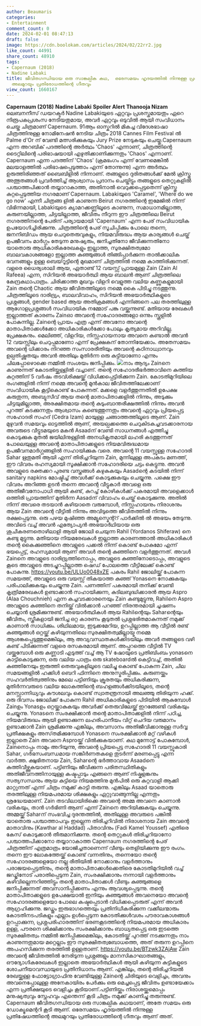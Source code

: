 ```yaml
---
author: Beaumaris
categories:
- Entertainment
comment_count: 0
date: 2024-02-01 08:47:13
draft: false
image: https://cdn.boolokam.com/articles/2024/02/22rr2.jpg
like_count: 44991
share_count: 48910
tags:
- Capernaum (2018)
- Nadine Labaki
title: ജീവിതഗന്ധിയായ ഒരു സാങ്കല്പിക കഥ,  ഒരേസമയം ഹൃദയത്തിൽ നിന്നുള്ള പ്രതിഷേധത്തിന്റെ
  അലമുറയും പ്രതിരോധത്തിന്റെ ഗീതവും
view_count: 1660167
---
```


**Capernaum (2018)** **Nadine Labaki** **Spoiler Alert** **Thanooja Nizam** ലെബനനീസ് ഡയറക്ടർ Nadine Labakiയുടെ ഏറ്റവും പ്രശസ്തമായതും ഏറെ നിരൂപകപ്രശംസ നേടിയതുമായ, അവർ ഏറ്റവും ഒടുവിൽ ആയി സംവിധാനം ചെയ്ത ചിത്രമാണ് Capernaum. 91ആം ഓസ്കറിൽ മികച്ച വിദേശഭാഷാ ചിത്രത്തിനുള്ള നോമിനേഷൻ നേടിയ ചിത്രം 2018 Cannes Film Festival ൽ Palme d'Or ന് വേണ്ടി മത്സരിക്കുകയും Jury Prize നേടുകയും ചെയ്തു.Capernaum എന്ന അറബിക് പദത്തിന്റെ അർത്ഥം 'Chaos' എന്നാണ്, ചിത്രത്തിന്റെ ടൈറ്റിലിന്റെ പരിഭാഷയായി എഴുതിക്കാണിക്കുന്നതും 'Chaos' എന്നാണ്. Capernaum എന്ന പദത്തിന് 'Chaos' (ക്രമഭംഗം എന്ന് വേണമെങ്കിൽ മലയാളത്തിൽ പരിഭാഷപ്പെടുത്താം എന്ന് തോന്നുന്നു) എന്ന അർത്ഥം ഉരുത്തിരിഞ്ഞത് ബൈബിളിൽ നിന്നാണ്. തങ്ങളുടെ ദുരിതങ്ങൾക്ക് മേൽ ക്രിസ്തു അത്ഭുതങ്ങൾ പ്രവർത്തിച്ച് ആശ്വാസം പ്രദാനം ചെയ്തിട്ടും തങ്ങളുടെ തെറ്റുകളിൽ പശ്ചാത്തപിക്കാൻ തയ്യാറാകാത്ത, അതിനാൽ വെറുക്കപ്പെട്ടതെന്ന് ക്രിസ്തു കുറ്റപ്പെടുത്തിയ നഗരമാണ് Capernaum. Labakiയുടെ 'Caramel', 'Where do we go now' എന്നീ ചിത്രങ്ങ ളിൽ കാണുന്ന Beirut നഗരത്തിന്റെ ഇമേജിൽ നിന്ന് വിഭിന്നമായി, Labakiയുടെ ക്യാമറക്കണ്ണിലൂടെ കാണുന്ന, സമാധാനമില്ലാത്ത, കരുണയില്ലാത്ത, ചിട്ടയില്ലാത്ത, ജീവിതം നീറുന്ന ഈ ചിത്രത്തിലെ Beirut നഗരത്തിനന്റെ പേരിന് പര്യായമായി 'Capernaum' എന്ന പേര് സംവിധായിക ഉപയോഗിച്ചിരിക്കുന്നു. ചിത്രത്തിന്റെ പേര് സൂചിപ്പിക്കും പോലെ തന്നെ, ജനനിബിഡം ആയ ചെറുതെരുവുകളും, നിയമവിരുദ്ധം ആയ കാര്യങ്ങൾ ചെയ്ത് ഉപജീവനം മാർഗ്ഗം തേടുന്ന മനുഷ്യരും, ജനിച്ചതിനോ ജീവിക്കുന്നതിനോ യാതൊരു ആധികാരികരേഖകളും ഇല്ലാത്ത, സുരക്ഷിതത്വമോ ബാലവകാശങ്ങളോ ഇല്ലാത്ത കുഞ്ഞുങ്ങൾ തിങ്ങിപ്പാർക്കുന്ന താൽക്കാലിക ഭവനങ്ങളും ഉള്ള ബെയ്‌റൂട്ടിന്റെ മുഖമാണ് ചിത്രത്തിൽ നമ്മെ കാത്തിരിക്കുന്നത്. വളരെ ധൈര്യശാലി ആയ, ഏതാണ്ട് 12 വയസ്സ് പ്രായമുള്ള Zain (Zain Al Rafeea) എന്ന, സിറിയൻ അഭയാർത്ഥി ആയ ബാലൻ ആണ് ചിത്രത്തിലെ കേന്ദ്രകഥാപാത്രം. ചിരിക്കാത്ത മുഖവും വിളറി വെളുത്ത വലിയ കണ്ണുകളുമായി Zain തന്റെ Chaotic ആയ ജീവിതത്തിലൂടെ നമ്മെ കൈ പിടിച്ചു നടത്തുന്നു. ചിത്രത്തിലൂടെ ദാരിദ്ര്യം, ബാലവിവാഹം, സിറിയൻ അഭയാർത്ഥികളുടെ പ്രശ്നങ്ങൾ, gender based ആയ അതിക്രമങ്ങൾ എന്നിങ്ങനെ പല തരത്തിലുള്ള ആഗോളപ്രശ്നങ്ങൾ സംവിധായിക നമ്മോട് പങ്കു വയ്ക്കുന്നുണ്ട്. മതിയായ രേഖകൾ ഇല്ലാത്തത് കാരണം Zainഓ അവന്റെ സഹോദരങ്ങളോ ഒന്നും സ്കൂളിൽ പോകുന്നില്ല. Zainന്റെ പ്രായം എത്ര എന്ന് അവനോ അവന്റെ മാതാപിതാക്കൾക്കോ അധികാരികൾക്കോ പോലും കൃത്യമായ അറിവില്ല. പ്രേക്ഷകനും. മെലിഞ്ഞ്, വിളറിയ, നിസ്സഹായനായ അവനെ കണ്ടാൽ അവൻ 12 വയസ്സിലും ചെറുപ്പമാണോ എന്ന് പ്രേക്ഷകന് തോന്നിയേക്കാം. അതേസമയം അവന്റെ ധിക്കാരം നിറഞ്ഞ സംസാരരീതിയും അവന്റെ കഠിനാധ്വാനവും ഉല്പതിഷ്ണുതയും അവൻ അതിലും മുതിർന്ന ഒരു കുട്ടിയാണോ എന്നും ചിലപ്പോഴൊക്കെ നമ്മിൽ സംശയം ജനിപ്പിക്കും. ![](https://cdn.boolokam.com/articles/2024/02/22rr2.jpg)നാം ആദ്യം Zainനെ കാണുന്നത് കോടതിയ്ക്കുള്ളിൽ വച്ചാണ്. തന്റെ സഹോദരീഭർത്താവിനെ കുത്തിയ കുറ്റത്തിന് 5 വർഷം തടവ്ശിക്ഷയ്ക്ക് വിധിക്കപ്പെട്ടിരിക്കുന്ന Zain. കോടതിമുറിയിലെ രംഗങ്ങളിൽ നിന്ന് നമ്മെ അവന്റെ മുൻകാല ജീവിതത്തിലേക്കാണ് സംവിധായിക കൂട്ടികൊണ്ട് പോകുന്നത്. മക്കളെ വളർത്തുന്നതിൽ ഉപേക്ഷ കരുതുന്ന, അബ്യുസീവ് ആയ തന്റെ മാതാപിതാക്കളിൽ നിന്നും, അടുക്കും ചിട്ടയുമില്ലാത്ത, അരക്ഷിതമായ തന്റെ കുടുംബാന്തരീക്ഷത്തിൽ നിന്നും അവൻ പുറത്ത് കടക്കുന്നതും ആശ്വാസം കണ്ടെത്തുന്നതും അവന്റെ ഏറ്റവും പ്രിയപ്പെട്ട സഹോദരി സഹദ് (Cedra Izam) മായുള്ള ചങ്ങാത്തത്തിലൂടെ ആണ്. Zain മുഴുവൻ സമയവും ഓട്ടത്തിൽ ആണ്, അയല്പക്കത്തെ ചെറുകിടകച്ചവടക്കാരനായ അവരുടെ വീട്ടുടമയുടെ മകൻ Asaadന് വേണ്ടി സാധനങ്ങൾ എത്തിച്ചു കൊടുക്കുക മുതൽ ജയിലിനുള്ളിൽ അനധികൃതമായി ലഹരി കടത്തുന്നത് പോലെയുള്ള അവന്റെ മാതാപിതാക്കളുടെ നിയമവിരുദ്ധമായ ഉപജീവനമാർഗ്ഗങ്ങളിൽ സഹായിക്കുക വരെ. അവന്റെ 11 വയസ്സുള്ള സഹോദരി Sahar ഋതുമതി ആയി എന്ന് തിരിച്ചറിയുന്ന Zain, മുന്നിലുള്ള അപകടം മണത്ത്, ഈ വിവരം രഹസ്യമായി സൂക്ഷിക്കാൻ സഹോദരിയെ ചട്ടം കെട്ടുന്നു. അവൻ അവളുടെ രക്തക്കറ പുരണ്ട വസ്ത്രങ്ങൾ കഴുകുകയും Aasadന്റെ കടയിൽ നിന്ന് sanitary napkins മോഷ്ടിച്ച് അവൾക്ക് കൊടുക്കുകയും ചെയ്യുന്നു. പക്ഷെ ഈ വിവരം അറിഞ്ഞ ഉടൻ തന്നെ അവന്റെ വീട്ടുകാർ അവളെ ഒരു അതിജീവനോപാധി ആയി കണ്ട്, കുറച്ച് കോഴികൾക്ക് പകരമായി അവളെക്കാൾ ഒത്തിരി പ്രായത്തിന് മുതിർന്ന Aasadന് വിവാഹം ചെയ്ത് കൊടുക്കുന്നു. അതിൽ നിന്ന് അവരെ തടയാൻ കഴിയാതെ വരുമ്പോൾ, നിസ്സഹായനും നിരാശനും ആയ Zain അവന്റെ വീട്ടിൽ നിന്നും അവിടുത്തെ ജീവിതത്തിൽ നിന്നും രക്ഷപ്പെടുന്നു. ഒരു പഴയ മുഷിഞ്ഞ അമ്യൂസ്മെന്റ്റ് പാർക്കിൽ ൽ അഭയം തേടുന്നു. അവിടെ വച്ച് അവൻ എത്യോപ്യൻ അഭയാർഥിയായ ഒരു ശുചീകരണതൊഴിലാളി ആയി ജോലി ചെയുന്ന Rahil (Yordanos Shiferaw) നെ കണ്ടു മുട്ടുന്നു. മതിയായ നിയമരേഖകൾ ഇല്ലാത്ത കാരണത്താൽ അധികാരികൾ തന്റെ കൈക്കുഞ്ഞിനെ അവളുടെ പക്കൽ നിന്ന് കൊണ്ട് പോകുമോ എന്ന് ഭയപ്പെട്ട്, രഹസ്യമായി ആണ് അവൾ തന്റെ കുഞ്ഞിനെ വളർത്തുന്നത്. അവൾ Zainനെ അവളുടെ ദാരിദ്ര്യത്തിനൊപ്പം, അവളുടെ കുഞ്ഞിനോടൊപ്പം, അവളുടെ കൂടെ അവളുടെ അടച്ചുറപ്പില്ലാത്ത ഷെഡ് പോലത്തെ വീട്ടിലേക്ക് കൊണ്ട് പോകുന്നു. https://youtu.be/ULUo0048xZE പകരം Rahil ജോലിയ്ക്ക് പോകുന്ന സമയത്ത്, അവളുടെ ഒരു വയസ്സ് തികയാത്ത കുഞ്ഞ് Yonasനെ നോക്കുകയും പരിപാലിക്കുകയും ചെയ്യുന്നു Zain. പണത്തിന് പകരമായി തനിക്ക് വേണ്ടി കൃത്രിമരേഖകൾ ഉണ്ടാക്കാൻ സഹായിക്കുന്ന, കുടിലബുദ്ധിക്കാരൻ ആയ Aspro (Alaa Chouchnieh) എന്ന കച്ചവടക്കാരനെയും Zain കണ്ടുമുട്ടുന്നു, Rahilനെ Aspro അവളുടെ കുഞ്ഞിനെ തനിയ്ക്ക് വിൽക്കാൻ പറഞ്ഞ് നിരന്തരമായി ചൂഷണം ചെയ്യാൻ ശ്രമിക്കുന്നുണ്ട്. അഭയാർത്ഥികൾ ആയ Rahilന്റെയും Saharന്റെയും ജീവിതം, സ്ത്രീകളായി ജനിച്ച ഒറ്റ കാരണം കൂടുതൽ പ്രശ്നഭരിതമാകുന്നത് നമുക്ക് കാണാൻ സാധിക്കും. ശിഥിലമായ, ഇടുക്കമേറിയ, ഉറപ്പില്ലാത്ത ആ വീട്ടിൽ രണ്ട് കുഞ്ഞുങ്ങൾ ഒറ്റയ്ക്ക് കഴിയുന്നതിലെ സുരക്ഷിതത്വമില്ലായ്മ നമ്മെ ആശങ്കപ്പെടുത്തുമെങ്കിലും, ആ അവ്യവസ്ഥതകൾക്കിടയിലും അവർ തങ്ങളുടെ വഴി കണ്ട് പിടിക്കുന്നത് വളരെ രസകരമായി ആണ്. അപ്പുറത്തെ വീട്ടിൽ TV വയ്ക്കുമ്പോൾ ഒരു കണ്ണാടി എടുത്ത് വച്ച് ആ TV ഷോയുടെ പ്രതിബിംബം yonasനെ കാട്ടികൊടുക്കുന്ന, ഒരു വലിയ പാത്രം ഒരു skateboardൽ കെട്ടിവച്ച്, അതിൽ കുഞ്ഞിനേയും ഇരുത്തി തെരുവുകളിലൂടെ വലിച്ചു കൊണ്ട് പോകുന്ന Zain, ചില സമയങ്ങളിൽ ഹക്കിൾ ബെറി ഫിന്നിനെ അനുസ്മരിപ്പിക്കും. കരുണയ്ക്കും സഹവർതിത്വത്തിനും മേലെ പട്ടിണിയും ക്രൂരതയും അധികരിക്കുന്ന, മുതിർന്നവരുടെ വലിയ ലോകത്തിന്റെ ബഹളങ്ങൾക്കിടയിലൂടെ, തന്റെ മനസ്സാന്നിധ്യവും കൗശലവും കൊണ്ട് സ്വാതന്ത്രനായി അലഞ്ഞു തിരിയുന്ന ഹക്ക്. ഒരു ദിവസം ജോലിക്ക് പോകുന്ന Rahil അധികാരികളുടെ പിടിയിൽ ആകുമ്പോൾ Zainഉം Yonasഉം ഒറ്റയ്ക്കാകുകയും അവർക്ക് തെരുവിലേയ്ക്ക് ഇറങ്ങേണ്ടി വരികയും ചെയ്യുന്നു. Yonasനെ സംരക്ഷിക്കാൻ തന്റെ മാതാപിതാക്കളിൽ നിന്ന് പഠിച്ച, നിയമവിരുദ്ധം ആയി ഉണ്ടാക്കുന്ന ലഹരിപാനീയം വിറ്റ് ചെറിയ വരുമാനം ഉണ്ടാക്കാൻ Zain ശ്രമിക്കുന്നു എങ്കിലും, അവസാനം അതിജീവിക്കാനുള്ള സർവ്വ പ്രതീക്ഷകളും അസ്‌തമിക്കുമ്പോൾ Yonasനെ സംരക്ഷിക്കാൻ മറ്റ് വഴികൾ ഇല്ലാതെ Zain അവനെ Asproയ്ക്ക് വിൽക്കുകയാണ്. കഥ മുന്നോട്ട് പോകുമ്പോൾ, Zainനൊപ്പം നാമും അറിയുന്നു, അവന്റെ പ്രിയപ്പെട്ട സഹോദരി 11 വയസ്സുകാരി Sahar, ഗർഭസംബന്ധമായ സങ്കീർണതകളെ തുടർന്ന് മരണപ്പെട്ടു എന്ന വാർത്ത. ക്ഷുഭിതനായ Zain, Saharന്റെ ഭർത്താവായ Asaadനെ കുത്തിവീഴ്ത്തുകയാണ്. പട്ടിണിയും ജീവിക്കുന്ന പരിതസ്ഥിതികളും അതിജീവനത്തിനായുള്ള കഷ്ടപ്പാടും എങ്ങനെ ആണ് നിഷ്കളങ്കനും സത്യസന്ധനും ആയ കുട്ടിയെ നിയമത്തിനു മുൻപിൽ ഒരു കുറ്റവാളി ആക്കി മാറ്റുന്നത് എന്ന് ചിത്രം നമുക്ക് കാട്ടി തരുന്നു. എങ്കിലും Asaad യാതൊരു തരത്തിലുള്ള നിയമപരമായ ശിക്ഷകളും ഏറ്റുവാങ്ങുന്നില്ല എന്നതും ശ്രദ്ധേയമാണ്. Zain തടവിലായിരിക്കെ അവന്റെ അമ്മ അവനെ കാണാൻ വരികയും, താൻ ഗർഭിണി ആണ് എന്ന് Zainനെ അറിയിക്കുകയും ചെയ്യുന്നു. അമ്മയ്ക്ക് Saharന് സംഭവിച്ച ദുരന്തത്തിൽ, അതിലുള്ള അവരുടെ പങ്കിൽ യാതൊരു പശ്ചാത്താപവും ഇല്ലെന്ന തിരിച്ചറിവിൽ നിരാശനായ Zain അവന്റെ മാതാവിനും (Kawthar al Haddad) പിതാവിനും (Fadi Kamel Youssef) എതിരെ കേസ് കൊടുക്കാൻ തീരുമാനിക്കുന്നു. തന്റെ തെറ്റുകൾ തിരിച്ചറിയാനോ പശ്ചാത്തപിക്കാനോ തയ്യാറാകാത്ത Capernaum നഗരത്തിന്റെ പേര് ചിത്രത്തിന് എത്രമാത്രം യോജിച്ചതാണെന്ന് വീണ്ടും തെളിയിക്കുന്നു ഈ രംഗം. തന്നെ ഈ ലോകത്തേയ്ക്ക് കൊണ്ട് വന്നതിനും, തന്നെയോ തന്റെ സഹോദരങ്ങളെയോ നല്ല രീതിയിൽ നോക്കാനും വളർത്താനും പരാജയപ്പെട്ടതിനും, തന്റെ മാതാപിതാക്കൾക്കെതിരെ കോടതിമുറിയിൽ വച്ച് ജഡ്ജിനോട് പരാതിപ്പെടുന്ന Zain, സംരക്ഷിക്കാനും നന്നായി വളർത്താനും കഴിവില്ലെന്നറിഞ്ഞിട്ടും തന്റെ മാതാപിതാക്കൾ വീണ്ടും കുഞ്ഞുങ്ങളെ ജനിപ്പിക്കുന്നത് അവസാനിപ്പിക്കണം എന്നും ആവശ്യപ്പെടുന്നു. തന്റെ മാതാപിതാക്കളുടെ ഉപേക്ഷയാൽ ഇനിയും കുഞ്ഞുങ്ങൾ അവനെയോ അവന്റെ സഹോദരങ്ങളെയോ പോലെ കഷ്ടപ്പെടാൻ വിധിക്കപ്പെടരുത് എന്ന് അവൻ ആഗ്രഹിക്കുന്നു. ജഡ്ജും ഇരുഭാഗത്തെയും പ്രതിനിധീകരിക്കുന്ന വക്കീലന്മാരും കോടതിനടപടികളും എല്ലാം ഉൾപ്പെടുന്ന കോടതിക്കുൾവശം പൗരാവകാശങ്ങൾ ഉറപ്പാക്കുന്ന, പ്രശ്നപരിഹാരത്തിന് ഭരണകൂടത്തിന്റെ നിയമപരമായ അധികാരം ഉള്ള, പൗരനെ ശിക്ഷിക്കാനും സംരക്ഷിക്കാനും ബാധ്യതപ്പെട്ട ഒരു ഇടത്തെ സുരക്ഷിതത്വം നമ്മിൽ ജനിപ്പിക്കുമെങ്കിലും, കോടതിയ്ക്ക് പുറത്ത് നടക്കുന്നതും നാം കാണുന്നതുമായ മറ്റെല്ലാം ഈ സുരക്ഷിതത്വബോധത്തെ, അത് തരുന്ന ഉറപ്പിനെ അപഹസിക്കുന്ന തരത്തിൽ ഉള്ളതാണ്. https://youtu.be/BTzwk3ZAjAw Zain അവന്റെ ജീവിതത്തിൽ നേരിടുന്ന പ്രശ്നങ്ങളും മാനസികാഘാതങ്ങളും, ഔദ്യോഗികരേഖകൾ ഇല്ലാതെ അഭയാർത്ഥികൾ ആയി കഴിയുന്ന കുട്ടികളുടെ ശോചനീയാവസ്ഥയുടെ പ്രതിനിധാനം ആണ്. എങ്കിലും, തന്റെ തിരിച്ചറിയൽ രേഖയ്ക്കുള്ള ഫോട്ടോഗ്രാഫിനു വേണ്ടിയുള്ള Zainന്റെ ചിരിയുടെ വെളിച്ചം, അവനും അവനെപ്പോലുള്ള അനേകായിരം പേർക്കും ഒരു മെച്ചപ്പെട്ട ജീവിതം ഉണ്ടായേക്കാം എന്ന പ്രതീക്ഷയുടെ വെളിച്ചം കൂടിയാണ്.പട്ടിണിയ്ക്കും നിരാശയ്ക്കുമൊപ്പം മനുഷ്യത്വവും സ്നേഹവും എന്തെന്ന് കൂടി ചിത്രം നമുക്ക് കാണിച്ചു തരുന്നുണ്ട്. Capernaum ജീവിതഗന്ധിയായ ഒരു സാങ്കല്പിക കഥയാണ്, അതേ സമയം ഒരു ഡോക്യൂമെന്ററി കൂടി ആണ്. ഒരേസമയം ഹൃദയത്തിൽ നിന്നുള്ള പ്രതിഷേധത്തിന്റെ അലമുറയും പ്രതിരോധത്തിന്റെ ഗീതവും ആണ് അത്.